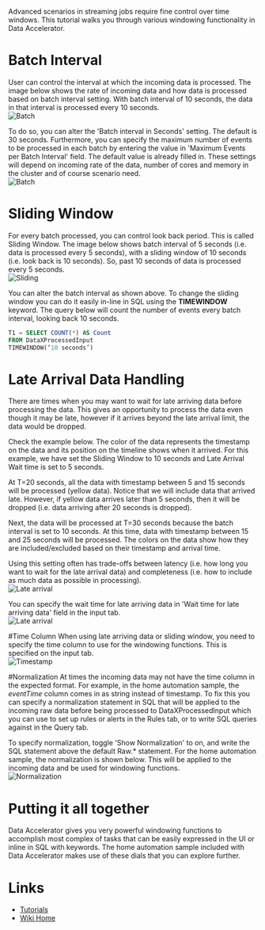 Advanced scenarios in streaming jobs require fine control over time windows. This tutorial walks you through various windowing functionality in Data Accelerator. 

# Batch Interval
User can control the interval at which the incoming data is processed. The image below shows the rate of incoming data and how data is processed based on batch interval setting. With batch interval of 10 seconds, the data in that interval is processed every 10 seconds. <br/>
 ![Batch](./tutorials/images/batchp.PNG)<br/>

To do so, you can alter the 'Batch interval in Seconds' setting. The default is 30 seconds. Furthermore, you can specify the maximum number of events to be processed in each batch by entering the value in 'Maximum Events per Batch Interval' field. The default value is already filled in. These settings will depend on incoming rate of the data, number of cores and memory in the cluster and of course scenario need. <br/>
 ![Batch](./tutorials/images/batch.PNG)<br/>

# Sliding Window
For every batch processed, you can control look back period. This is called Sliding Window. The image below shows batch interval of 5 seconds (i.e. data is processed every 5 seconds), with a sliding window of 10 seconds (i.e. look back is 10 seconds). So, past 10 seconds of data is processed every 5 seconds. <br/>
 ![Sliding](./tutorials/images/slidingp.PNG)<br/>

You can alter the batch interval as shown above. To change the sliding window you can do it easily in-line in SQL using the **TIMEWINDOW** keyword. The query below will count the number of events every batch interval, looking back 10 seconds.

```sql
T1 = SELECT COUNT(*) AS Count
FROM DataXProcessedInput
TIMEWINDOW(‘10 seconds’)
```

# Late Arrival Data Handling
There are times when you may want to wait for late arriving data before processing the data. This gives an opportunity to process the data even though it may be late, however if it arrives beyond the late arrival limit, the data would be dropped. 

Check the example below. The color of the data represents the timestamp on the data and its position on the timeline shows when it arrived. For this example, we have set the Sliding Window to 10 seconds and Late Arrival Wait time is set to 5 seconds. 

At T=20 seconds, all the data with timestamp between 5 and 15 seconds will be processed (yellow data). Notice that we will include data that arrived late. However, if yellow data arrives later than 5 seconds, then it will be dropped (i.e. data arriving after 20 seconds is dropped).

Next, the data will be processed at T=30 seconds because the batch interval is set to 10 seconds. At this time, data with timestamp between 15 and 25 seconds will be processed. The colors on the data show how they are included/excluded based on their timestamp and arrival time. 

Using this setting often has trade-offs between latency (i.e. how long you want to wait for the late arrival data) and completeness (i.e. how to include as much data as possible in processing). <br/>
 ![Late arrival](./tutorials/images/latep.PNG)<br/>

You can specify the wait time for late arriving data in 'Wait time for late arriving data' field in the input tab.<br/>
 ![Late arrival](./tutorials/images/latedata.PNG)<br/>

#Time Column
When using late arriving data or sliding window, you need to specify the time column to use for the windowing functions. This is specified on the input tab. <br/>
 ![Timestamp](./tutorials/images/timestamp.PNG)<br/>

#Normalization
At times the incoming data may not have the time column in the expected format. For example, in the home automation sample, the _eventTime_ column comes in as string instead of timestamp. To fix this you can specify a normalization statement in SQL that will be applied to the incoming raw data before being processed to DataXProcessedInput which you can use to set up rules or alerts in the Rules tab, or to write SQL queries against in the Query tab. 

To specify normalization, toggle 'Show Normalization' to on, and write the SQL statement above the default Raw.* statement. For the home automation sample, the normalization is shown below. This will be applied to the incoming data and be used for windowing functions.<br/>
 ![Normalization](./tutorials/images/normalization.PNG)<br/>

# Putting it all together
Data Accelerator gives you very powerful windowing functions to accomplish most complex of tasks that can be easily expressed in the UI or inline in SQL with keywords. The home automation sample included with Data Accelerator makes use of these dials that you can explore further.

# Links
* [Tutorials](Tutorials)
* [Wiki Home](Home) 